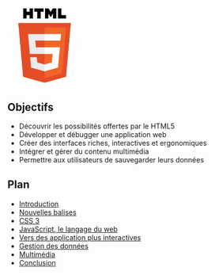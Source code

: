 # <img src="ressources/logo-html5.png" alt="HTML5" width="150"/>

<!-- .slide: class="page-title" -->



## Objectifs

- Découvrir les possibilités offertes par le HTML5
- Développer et débugger une application web
- Créer des interfaces riches, interactives et ergonomiques
- Intégrer et gérer du contenu multimédia
- Permettre aux utilisateurs de sauvegarder leurs données


## Plan

<!-- .slide: id="master-toc" class="toc" -->

- [Introduction](#/1)
- [Nouvelles balises](#/2)
- [CSS 3](#/3)
- [JavaScript, le langage du web](#/4)
- [Vers des application plus interactives](#/5)
- [Gestion des données](#/6)
- [Multimédia](#/7)
- [Conclusion](#/8)



<!-- .slide: class="page-questions" -->
